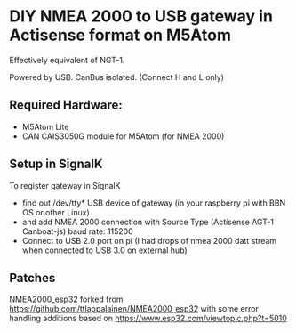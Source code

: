 # DIY NMEA 2000 to USB gateway in Actisense format on M5Atom

Effectively equivalent of NGT-1.

Powered by USB. CanBus isolated. (Connect H and L only)

## Required Hardware:

- M5Atom Lite
- CAN CAIS3050G module for M5Atom (for NMEA 2000)

## Setup in SignalK

To register gateway in SignalK

- find out /dev/tty* USB device of gateway (in your raspberry pi with BBN OS or other Linux)
- and add NMEA 2000 connection with Source Type (Actisense AGT-1 Canboat-js) baud rate: 115200
- Connect to USB 2.0 port on pi (I had drops of nmea 2000 datt stream when connected to USB 3.0 on external hub)

## Patches

NMEA2000_esp32 forked from https://github.com/ttlappalainen/NMEA2000_esp32
with some error handling additions
based on https://www.esp32.com/viewtopic.php?t=5010
